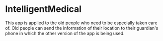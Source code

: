 # IntelligentMedical
This app is applied to the old people who need to be especially taken care of. Old people can send the information of their location to their guardian's phone in which the other version
of the app is being used.
